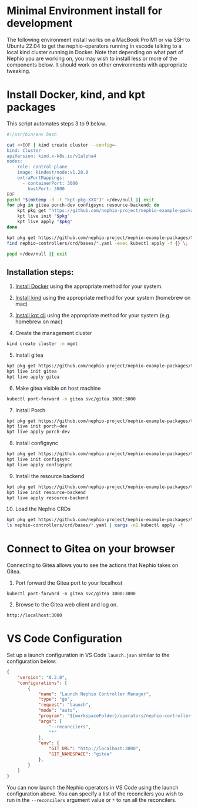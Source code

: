 
Minimal Environment install for development
===========================================

The following environment install works on a MacBook Pro M1 or via SSH to Ubuntu 22.04 to get the nephio-operators running in vscode talking to a local kind cluster running in Docker. Note that depending on what part of Nephio you are working on, you may wish to install less or more of the components below. It should work on other environments with appropriate tweaking.

# Install Docker, kind, and kpt packages

This script automates steps 3 to 9 below.

```sh
#!/usr/bin/env bash

cat <<EOF | kind create cluster --config=-
kind: Cluster
apiVersion: kind.x-k8s.io/v1alpha4
nodes:
  - role: control-plane
    image: kindest/node:v1.28.0
    extraPortMappings:
      - containerPort: 3000
        hostPort: 3000
EOF
pushd "$(mktemp -d -t "kpt-pkg-XXX")" >/dev/null || exit
for pkg in gitea porch-dev configsync resource-backend; do
    kpt pkg get "https://github.com/nephio-project/nephio-example-packages.git/${pkg}@main" "$pkg"
    kpt live init "$pkg"
    kpt live apply "$pkg"
done

kpt pkg get https://github.com/nephio-project/nephio-example-packages/tree/main/nephio-controllers nephio-controllers
find nephio-controllers/crd/bases/*.yaml -exec kubectl apply -f {} \;

popd >/dev/null || exit
```

## Installation steps:

1. [Install Docker](https://docs.docker.com/engine/install/) using the appropriate method for your system.

2. [Install kind](https://kind.sigs.k8s.io/docs/user/quick-start/#installation) using the appropriate method for your system (homebrew on mac)

3. [Install kpt cli](https://kpt.dev/installation/kpt-cli) using the appropriate method for your system (e.g. homebrew on mac)

4. Create the management cluster

```sh
kind create cluster -n mgmt
```

5. Install gitea

```sh
kpt pkg get https://github.com/nephio-project/nephio-example-packages/tree/main/gitea gitea
kpt live init gitea
kpt live apply gitea
```

6. Make gitea visible on host machine

```sh
kubectl port-forward -n gitea svc/gitea 3000:3000
```

7. Install Porch

```sh
kpt pkg get https://github.com/nephio-project/nephio-example-packages/tree/main/porch-dev porch-dev
kpt live init porch-dev
kpt live apply porch-dev
```

8. Install configsync

```sh
kpt pkg get https://github.com/nephio-project/nephio-example-packages/tree/main/configsync configsync
kpt live init configsync
kpt live apply configsync
```

9. Install the resource backend

```sh
kpt pkg get https://github.com/nephio-project/nephio-example-packages/tree/main/resource-backend resource-backend
kpt live init resource-backend
kpt live apply resource-backend
```

10. Load the Nephio CRDs

```sh
kpt pkg get https://github.com/nephio-project/nephio-example-packages/tree/main/nephio-controllers nephio-controllers
ls nephio-controllers/crd/bases/*.yaml | xargs -n1 kubectl apply -f
```

# Connect to Gitea on your browser

Connecting to Gitea allows you to see the actions that Nephio takes on Gitea.

1. Port forward the Gitea port to your localhost

`kubectl port-forward -n gitea svc/gitea 3000:3000`

2. Browse to the Gitea web client and log on.

`http://localhost:3000`


# VS Code Configuration

Set up a launch configuration in VS Code `launch.json` similar to the configuration below:

```json
{
    "version": "0.2.0",
    "configurations": [
        {
            "name": "Launch Nephio Controller Manager",
            "type": "go",
            "request": "launch",
            "mode": "auto",
            "program": "${workspaceFolder}/operators/nephio-controller-manager",
            "args": [
                "--reconcilers",
                "*"
            ],
            "env": {
				"GIT_URL": "http://localhost:3000",
                "GIT_NAMESPACE": "gitea"
			},
        }
    ]
}
```

You can now launch the Nephio operators in VS Code using the launch configuration above. You can specify a list of the reconcilers you wish to run in the `--reconcilers` argument value or `*` to run all the reconcilers.

